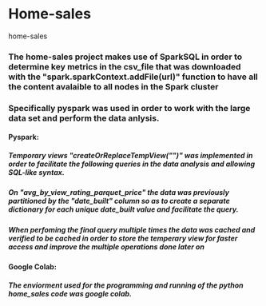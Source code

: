# Home-sales
home-sales
### The home-sales project makes use of SparkSQL in order to determine key metrics in the csv_file that was downloaded with the "spark.sparkContext.addFile(url)" function to have all the content avalaible to all nodes in the Spark cluster
### Specifically pyspark was used in order to work with the large data set and perform the data anlysis.

#### Pyspark:
##### Temporary views "createOrReplaceTempView("")" was implemented in order to facilitate the following queries in the data analysis and allowing SQL-like syntax.
##### On "avg_by_view_rating_parquet_price" the data was previously partitioned by the "date_built" column so as to create a separate dictionary for each unique date_built value and facilitate the query. 
##### When perfoming the final query multiple times the data was cached and verified to be cached in order to store the temperary view for faster access and improve the multiple operations done later on

#### Google Colab:
##### The enviorment used for the programming and running of the python home_sales code was google colab.
